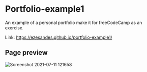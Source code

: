 # Portfolio-example1

An example of a personal portfolio make it for freeCodeCamp as an exercise.

Link: https://ezesandes.github.io/portfolio-example1/

## Page preview
![Screenshot 2021-07-11 121658](https://user-images.githubusercontent.com/77078541/125200518-f4a2e580-e241-11eb-9d29-e7e802c7873f.png)
